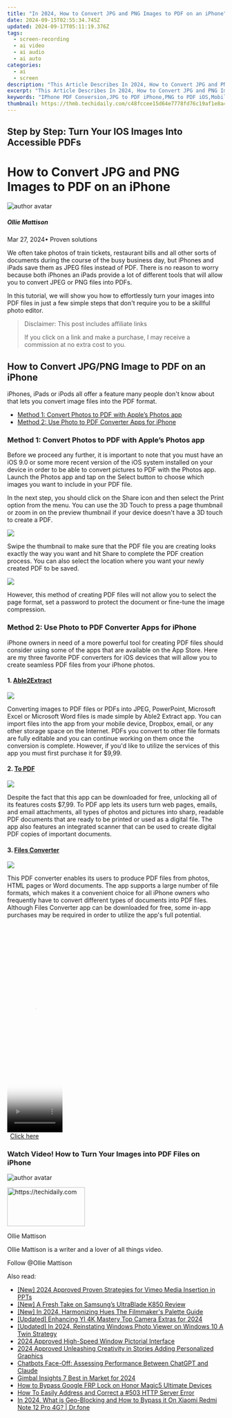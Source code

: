 ```yaml
---
title: "In 2024, How to Convert JPG and PNG Images to PDF on an iPhone"
date: 2024-09-15T02:55:34.745Z
updated: 2024-09-17T05:11:19.376Z
tags: 
  - screen-recording
  - ai video
  - ai audio
  - ai auto
categories: 
  - ai
  - screen
description: "This Article Describes In 2024, How to Convert JPG and PNG Images to PDF on an iPhone"
excerpt: "This Article Describes In 2024, How to Convert JPG and PNG Images to PDF on an iPhone"
keywords: "IPhone PDF Conversion,JPG to PDF iPhone,PNG to PDF iOS,Mobile Image Export PDF,IPhone Image PDF Make,Convert iPhone Images PDF,IPhone Photo to PDF App"
thumbnail: https://thmb.techidaily.com/c48fccee15d64e7778fd76c19af1e8a44abed6b45fe483336543f1981668afa0.jpg
---
```


## Step by Step: Turn Your IOS Images Into Accessible PDFs

# How to Convert JPG and PNG Images to PDF on an iPhone

![author avatar](https://images.wondershare.com/filmora/article-images/ollie-mattison.jpg)

##### Ollie Mattison

 Mar 27, 2024• Proven solutions

We often take photos of train tickets, restaurant bills and all other sorts of documents during the course of the busy business day, but iPhones and iPads save them as JPEG files instead of PDF. There is no reason to worry because both iPhones an iPads provide a lot of different tools that will allow you to convert JPEG or PNG files into PDFs.

In this tutorial, we will show you how to effortlessly turn your images into PDF files in just a few simple steps that don't require you to be a skillful photo editor.

>  Disclaimer: This post includes affiliate links
>
>  If you click on a link and make a purchase, I may receive a commission at no extra cost to you.
>

## How to Convert JPG/PNG Image to PDF on an iPhone

iPhones, iPads or iPods all offer a feature many people don't know about that lets you convert image files into the PDF format.

* [Method 1: Convert Photos to PDF with Apple’s Photos app](#part1)
* [Method 2: Use Photo to PDF Converter Apps for iPhone](#part2)

### Method 1: Convert Photos to PDF with Apple’s Photos app

Before we proceed any further, it is important to note that you must have an iOS 9.0 or some more recent version of the iOS system installed on your device in order to be able to convert pictures to PDF with the Photos app. Launch the Photos app and tap on the Select button to choose which images you want to include in your PDF file.

In the next step, you should click on the Share icon and then select the Print option from the menu. You can use the 3D Touch to press a page thumbnail or zoom in on the preview thumbnail if your device doesn't have a 3D touch to create a PDF.

![](https://images.wondershare.com/filmora/article-images/iphone-photo-to-pdf-1.jpg)

Swipe the thumbnail to make sure that the PDF file you are creating looks exactly the way you want and hit Share to complete the PDF creation process. You can also select the location where you want your newly created PDF to be saved.

![](https://images.wondershare.com/filmora/article-images/photo-to-pdf-2.jpg)

However, this method of creating PDF files will not allow you to select the page format, set a password to protect the document or fine-tune the image compression.

### Method 2: Use Photo to PDF Converter Apps for iPhone

iPhone owners in need of a more powerful tool for creating PDF files should consider using some of the apps that are available on the App Store. Here are my three favorite PDF converters for iOS devices that will allow you to create seamless PDF files from your iPhone photos.

#### 1\. [Able2Extract](https://itunes.apple.com/us/app/able2extract-pdf-converter/id599991349?mt=8)

![](https://images.wondershare.com/filmora/article-images/able-to-extract-pdf.jpg)

Converting images to PDF files or PDFs into JPEG, PowerPoint, Microsoft Excel or Microsoft Word files is made simple by Able2 Extract app. You can import files into the app from your mobile device, Dropbox, email, or any other storage space on the Internet. PDFs you convert to other file formats are fully editable and you can continue working on them once the conversion is complete. However, if you'd like to utilize the services of this app you must first purchase it for $9,99.

#### 2\. [To PDF](https://itunes.apple.com/us/app/to-pdf-convert-ms-office-iworks/id576354245?mt=8)

![](https://images.wondershare.com/filmora/article-images/to-pdf-converter.jpg)

Despite the fact that this app can be downloaded for free, unlocking all of its features costs $7,99\. To PDF app lets its users turn web pages, emails, and email attachments, all types of photos and pictures into sharp, readable PDF documents that are ready to be printed or used as a digital file. The app also features an integrated scanner that can be used to create digital PDF copies of important documents.

#### 3\. [Files Converter](https://itunes.apple.com/us/app/ifiles-converter-lite-convert/id576154331?mt=8)

![](https://images.wondershare.com/filmora/article-images/ifiles-converter-lite-convert.jpg)

This PDF converter enables its users to produce PDF files from photos, HTML pages or Word documents. The app supports a large number of file formats, which makes it a convenient choice for all iPhone owners who frequently have to convert different types of documents into PDF files. Although Files Converter app can be downloaded for free, some in-app purchases may be required in order to utilize the app's full potential.

<!-- affiliate ads begin -->
<span id="1975555">
					<video width="128" height="480" style="cursor:pointer"
           poster="//a.impactradius-go.com/display-clicktoplayimage/1975555.png"
           onclick="if(!this.playClicked){this.play();this.setAttribute('controls',true);this.playClicked=true;}">
	   <source src="//a.impactradius-go.com/display-ad/22993-1975555">
	   <img src="//a.impactradius-go.com/display-clicktoplayimage/1975555.png" style="border: none; height: 100%; width: 100%; object-fit: contain">
	</video>
	<div style="width:80px;text-align:center"><a href="javascript:window.open(decodeURIComponent('https%3A%2F%2Fhomestyler.sjv.io%2Fc%2F5597632%2F1975555%2F22993'), '_blank');void(0);">Click here</a></div>
</span>
<img height="0" width="0" src="https://imp.pxf.io/i/5597632/1975555/22993" style="position:absolute;visibility:hidden;" border="0" />
<!-- affiliate ads end -->

### Watch Video! How to Turn Your Images into PDF Files on iPhone

![author avatar](https://images.wondershare.com/filmora/article-images/ollie-mattison.jpg)

<!-- affiliate ads begin -->
<a href="https://aligracehair.sjv.io/c/5597632/2135411/19272" target="_top" id="2135411">
  <img src="//a.impactradius-go.com/display-ad/19272-2135411" border="0" alt="https://techidaily.com" width="180" height="90"/>
</a>
<img height="0" width="0" src="https://aligracehair.sjv.io/i/5597632/2135411/19272" style="position:absolute;visibility:hidden;" border="0" />
<!-- affiliate ads end -->

Ollie Mattison

Ollie Mattison is a writer and a lover of all things video.

Follow @Ollie Mattison


<ins class="adsbygoogle"
     style="display:block"
     data-ad-format="autorelaxed"
     data-ad-client="ca-pub-7571918770474297"
     data-ad-slot="1223367746"></ins>



<ins class="adsbygoogle"
     style="display:block"
     data-ad-client="ca-pub-7571918770474297"
     data-ad-slot="8358498916"
     data-ad-format="auto"
     data-full-width-responsive="true"></ins>


<span class="atpl-alsoreadstyle">Also read:</span>
<div><ul>
<li><a href="https://vimeo-videos.techidaily.com/new-2024-approved-proven-strategies-for-vimeo-media-insertion-in-ppts/"><u>[New] 2024 Approved Proven Strategies for Vimeo Media Insertion in PPTs</u></a></li>
<li><a href="https://extra-tips.techidaily.com/new-a-fresh-take-on-samsungs-ultrablade-k850-review/"><u>[New] A Fresh Take on Samsung’s UltraBlade K850 Review</u></a></li>
<li><a href="https://fox-boxes.techidaily.com/new-in-2024-harmonizing-hues-the-filmmakers-palette-guide/"><u>[New] In 2024, Harmonizing Hues The Filmmaker's Palette Guide</u></a></li>
<li><a href="https://fox-boxes.techidaily.com/updated-enhancing-yi-4k-mastery-top-camera-extras-for-2024/"><u>[Updated] Enhancing YI 4K Mastery Top Camera Extras for 2024</u></a></li>
<li><a href="https://fox-boxes.techidaily.com/updated-in-2024-reinstating-windows-photo-viewer-on-windows-10-a-twin-strategy/"><u>[Updated] In 2024, Reinstating Windows Photo Viewer on Windows 10 A Twin Strategy</u></a></li>
<li><a href="https://some-techniques.techidaily.com/2024-approved-high-speed-window-pictorial-interface/"><u>2024 Approved High-Speed Window Pictorial Interface</u></a></li>
<li><a href="https://instagram-videos.techidaily.com/2024-approved-unleashing-creativity-in-stories-adding-personalized-graphics/"><u>2024 Approved Unleashing Creativity in Stories Adding Personalized Graphics</u></a></li>
<li><a href="https://tech-hub.techidaily.com/chatbots-face-off-assessing-performance-between-chatgpt-and-claude/"><u>Chatbots Face-Off: Assessing Performance Between ChatGPT and Claude</u></a></li>
<li><a href="https://fox-boxes.techidaily.com/gimbal-insights-7-best-in-market-for-2024/"><u>Gimbal Insights 7 Best in Market for 2024</u></a></li>
<li><a href="https://bypass-frp.techidaily.com/how-to-bypass-google-frp-lock-on-honor-magic5-ultimate-devices-by-drfone-android/"><u>How to Bypass Google FRP Lock on Honor Magic5 Ultimate Devices</u></a></li>
<li><a href="https://common-error.techidaily.com/how-to-easily-address-and-correct-a-503-http-server-error/"><u>How To Easily Address and Correct a #503 HTTP Server Error</u></a></li>
<li><a href="https://phone-solutions.techidaily.com/in-2024-what-is-geo-blocking-and-how-to-bypass-it-on-xiaomi-redmi-note-12-pro-4g-drfone-by-drfone-virtual-android/"><u>In 2024, What is Geo-Blocking and How to Bypass it On Xiaomi Redmi Note 12 Pro 4G? | Dr.fone</u></a></li>
</ul></div>

